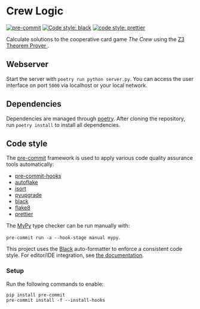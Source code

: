 # Crew Logic

[![pre-commit](https://img.shields.io/badge/pre--commit-enabled-brightgreen?logo=pre-commit)](https://github.com/pre-commit/pre-commit)
[![Code style: black](https://img.shields.io/badge/code%20style-black-000000.svg)](https://github.com/psf/black)
[![code style: prettier](https://img.shields.io/badge/code_style-prettier-ff69b4.svg)](https://github.com/prettier/prettier)

Calculate solutions to the cooperative card game _The Crew_ using
the [Z3 Theorem Prover ](https://github.com/Z3Prover/z3/).

## Webserver

Start the server with `poetry run python server.py`.
You can access the user interface on port `5000` via localhost or your local
network.

## Dependencies

Dependencies are managed through [poetry](https://python-poetry.org).
After cloning the repository, run `poetry install` to install all dependencies.

## Code style

The [pre-commit](https://pre-commit.com/) framework is used to apply various code
quality assurance tools automatically:

- [pre-commit-hooks](https://github.com/pre-commit/pre-commit-hooks)
- [autoflake](https://github.com/PyCQA/autoflake)
- [isort](https://github.com/PyCQA/isort)
- [pyupgrade](https://github.com/asottile/pyupgrade)
- [black](https://github.com/psf/black)
- [flake8](https://github.com/PyCQA/flake8)
- [prettier](https://github.com/pre-commit/mirrors-prettier)

The [MyPy](https://github.com/pre-commit/mirrors-mypy/)
type checker can be run manually with:

`pre-commit run -a --hook-stage manual mypy`.

This project uses the [Black](https://github.com/psf/black) auto-formatter to enforce a
consistent code style. For editor/IDE integration, see
[the documentation](https://black.readthedocs.io/en/stable/integrations/editors.html).

### Setup

Run the following commands to enable:

```
pip install pre-commit
pre-commit install -f --install-hooks
```
